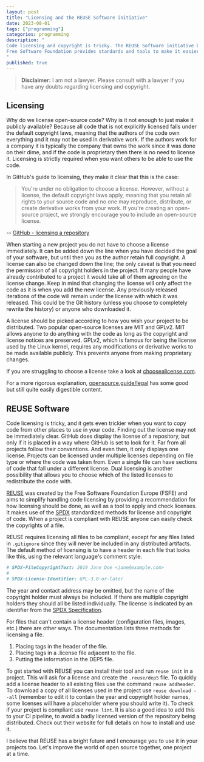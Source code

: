 ```yaml
---
layout: post
title: "Licensing and the REUSE Software initiative"
date: 2023-08-01
tags: ["programming"]
categories: programming
description: "
Code licensing and copyright is tricky. The REUSE Software initiative by the
Free Software Foundation provides standards and tools to make it easier.
"
published: true
---
```


> **Disclaimer:** I am not a lawyer. Please consult with a lawyer if you have
> any doubts regarding licensing and copyright.

## Licensing

Why do we license open-source code? Why is it not enough to just make it
publicly available? Because all code that is not explicitly licensed falls under
the default copyright laws, meaning that the authors of the code own everything
and it may not be used in derivative work. If the authors work for a company it
is typically the company that owns the work since it was done on their dime, and
if the code is proprietary then there is no need to license it. Licensing is
strictly required when you want others to be able to use the code.

In GitHub's guide to licensing, they make it clear that this is the case:

> You're under no obligation to choose a license. However, without a license,
> the default copyright laws apply, meaning that you retain all rights to your
> source code and no one may reproduce, distribute, or create derivative works
> from your work. If you're creating an open-source project, we strongly
> encourage you to include an open-source license.

-- [GitHub - licensing a repository](https://docs.github.com/en/repositories/managing-your-repositorys-settings-and-features/customizing-your-repository/licensing-a-repository)

When starting a new project you do not have to choose a license immediately. It
can be added down the line when you have decided the goal of your software, but
until then you as the author retain full copyright. A license can also be
changed down the line; the only caveat is that you need the permission of all
copyright holders in the project. If many people have already contributed to a
project it would take all of them agreeing on the license change. Keep in mind
that changing the license will only affect the code as it is when you add the
new license. Any previously released iterations of the code will remain under
the license with which it was released. This could be the Git history (unless
you choose to completely rewrite the history) or anyone who downloaded it.

A license should be picked according to how you wish your project to be
distributed. Two popular open-source licenses are MIT and GPLv2. MIT allows
anyone to do anything with the code as long as the copyright and license notices
are preserved. GPLv2, which is famous for being the license used by the Linux
kernel, requires any modifications or derivative works to be made available
publicly. This prevents anyone from making proprietary changes.

If you are struggling to choose a license take a look at
[choosealicense.com](https://choosealicense.com/).

For a more rigorous explanation,
[opensource.guide/legal](https://opensource.guide/legal/)
has some good but still quite easily digestible content.

## REUSE Software

Code licensing is tricky, and it gets even trickier when you want to copy code
from other places to use in your code. Finding out the license may not be
immediately clear. GitHub does display the license of a repository, but only if
it is placed in a way where GitHub is set to look for it. Far from all projects
follow their conventions. And even then, it only displays one license. Projects
can be licensed under multiple licenses depending on file type or where the code
was taken from. Even a single file can have sections of code that fall under a
different license. Dual licensing is another possibility that allows you to
choose which of the listed licenses to redistribute the code with.

[REUSE](https://reuse.software/faq/) was created by the Free Software Foundation
Europe (FSFE) and aims to simplify handling code licensing by providing a
recommendation for how licensing should be done, as well as a tool to apply and
check licenses. It makes use of the [SPDX](https://spdx.dev/) standardized
methods for license and copyright of code. When a project is compliant with
REUSE anyone can easily check the copyrights of a file.

REUSE requires licensing all files to be compliant, except for any files listed
in `.gitignore` since they will never be included in any distributed artifacts.
The default method of licensing is to have a header in each file that looks like
this, using the relevant language's comment style.

```sh
# SPDX-FileCopyrightText: 2019 Jane Doe <jane@example.com>
#
# SPDX-License-Identifier: GPL-3.0-or-later
```

The year and contact address may be omitted, but the name of the copyright
holder must always be included. If there are multiple copyright holders they
should all be listed individually. The license is indicated by an identifier
from the [SPDX Specification](https://spdx.org/licenses/).

For files that can't contain a license header (configuration files, images,
etc.) there are other ways. The documentation lists three methods for licensing
a file.

1. Placing tags in the header of the file.
2. Placing tags in a .license file adjacent to the file.
3. Putting the information in the DEP5 file.

To get started with REUSE you can install their tool and run `reuse init` in a
project. This will ask for a license and create the `.reuse/dep5` file. To
quickly add a license header to all existing files use the command `reuse
addheader`. To download a copy of all licenses used in the project use `reuse
download --all` (remember to edit it to contain the year and copyright holder
names, some licenses will have a placeholder where you should write it). To
check if your project is compliant use `reuse lint`. It is also a good idea to
add this to your CI pipeline, to avoid a badly licensed version of the
repository being distributed. Check out their website for full details on how to
install and use it.

I believe that REUSE has a bright future and I encourage you to use it
in your projects too. Let's improve the world of open source together, one
project at a time.






